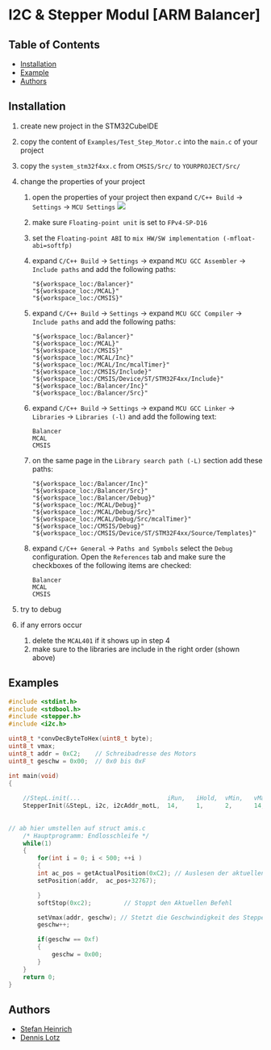 # I2C & Stepper Modul [ARM Balancer]



## Table of Contents


  - [Installation](#installation)
  - [Example](#usageexamples)
  - [Authors](#@author)



## Installation

1.  create new project in the STM32CubeIDE
2.  copy the content of `Examples/Test_Step_Motor.c` into the `main.c` of your project
3. copy the `system_stm32f4xx.c` from `CMSIS/Src/` to `YOURPROJECT/Src/`
4. change the properties of your project 
   1. open the properties of your project then expand `C/C++ Build` → `Settings` → `MCU Settings`
  ![](img/mcu-settings.png)&nbsp;
   1. make sure `Floating-point unit` is set to `FPv4-SP-D16`  
   2. set the `Floating-point ABI` to `mix HW/SW implementation (-mfloat-abi=softfp)`
   3. expand `C/C++ Build` → `Settings` → expand `MCU GCC Assembler` → `Include paths` and add the following paths:
      ```
      "${workspace_loc:/Balancer}"
      "${workspace_loc:/MCAL}"
      "${workspace_loc:/CMSIS}"
      ```
      
   1. expand `C/C++ Build` → `Settings` → expand `MCU GCC Compiler` → `Include paths` and add the following paths:
      ```
      "${workspace_loc:/Balancer}"
      "${workspace_loc:/MCAL}"
      "${workspace_loc:/CMSIS}"
      "${workspace_loc:/MCAL/Inc}"
      "${workspace_loc:/MCAL/Inc/mcalTimer}"
      "${workspace_loc:/CMSIS/Include}"
      "${workspace_loc:/CMSIS/Device/ST/STM32F4xx/Include}"
      "${workspace_loc:/Balancer/Inc}"
      "${workspace_loc:/Balancer/Src}"
      ```
   2. expand `C/C++ Build` → `Settings` → expand `MCU GCC Linker` → `Libraries` → `Libraries (-l)` and add the following text:
      ```
      Balancer
      MCAL
      CMSIS
      ```

   3. on the same page in the `Library search path (-L)` section add these paths:
      ```
      "${workspace_loc:/Balancer/Inc}"
      "${workspace_loc:/Balancer/Src}"
      "${workspace_loc:/Balancer/Debug}"
      "${workspace_loc:/MCAL/Debug}"
      "${workspace_loc:/MCAL/Debug/Src}"
      "${workspace_loc:/MCAL/Debug/Src/mcalTimer}"
      "${workspace_loc:/CMSIS/Debug}"
      "${workspace_loc:/CMSIS/Device/ST/STM32F4xx/Source/Templates}"
      ```

    4. expand `C/C++ General` → `Paths and Symbols` select the `Debug` configuration. Open the `References` tab and make sure the checkboxes of the following items are checked:
       ```
       Balancer
       MCAL
       CMSIS
       ```

5. try to debug
6. if any errors occur 
   1. delete the `MCAL401` if it shows up in step 4
   2. make sure to the libraries are include in the right order (shown above)

 





## Examples

```c
#include <stdint.h>
#include <stdbool.h>
#include <stepper.h>
#include <i2c.h>

uint8_t *convDecByteToHex(uint8_t byte);
uint8_t vmax;
uint8_t addr = 0xC2; 	// Schreibadresse des Motors
uint8_t geschw = 0x00;	// 0x0 bis 0xF

int main(void)
{
    
	//StepL.init(... 						iRun,	iHold, 	vMin,  	vMax, 	stepMode, rotDir, acceleration, securePosition)
	StepperInit(&StepL, i2c, i2cAddr_motL, 	14, 	1,  	2, 		14, 		3, 			1, 		6,			 0);
    
	
// ab hier umstellen auf struct amis.c
	/* Hauptprogramm: Endlosschleife */
    while(1)
    {
    	for(int i = 0; i < 500; ++i )
    	{
    	int ac_pos = getActualPosition(0xC2); // Auslesen der aktuellen Motorposition
    	setPosition(addr,  ac_pos+32767);

    	}
    	softStop(0xc2); 		// Stoppt den Aktuellen Befehl

    	setVmax(addr, geschw); // Stetzt die Geschwindigkeit des Steppers
    	geschw++;

    	if(geschw == 0xf)
    	{
    		geschw = 0x00;
    	}
    }
    return 0;
}
```




## Authors

- [Stefan Heinrich](mailto:stefan.heinrich@dhbw-engineering.de)
- [Dennis Lotz](mailto:dennis.lotz@dhbw-engineering.de)

